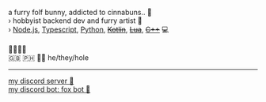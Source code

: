 a furry folf bunny, addicted to cinnabuns.. 🐾<br>
› hobbyist backend dev and furry artist 📝<br>
› [Node.js](https://nodejs.org "https://nodejs.org 🔗"), [Typescript](https://www.typescriptlang.org "https://www.typescriptlang.org/ 🔗"), [Python](https://www.python.org "https://www.python.org 🔗"), ~~[Kotlin](https://kotlinlang.org "https://kotlinlang.org 🔗")~~, ~~[Lua](https://www.lua.org "https://www.lua.org 🔗")~~, ~~[C++](https://www.cplusplus.com "https://www.cplusplus.com 🔗")~~ 💻<br>
<br>
🐰🦊🐺🦌<br>
🇬🇧 🇵🇭 🏳️‍🌈 he/they/hole<br>

---

[my discord server 🐾](https://discord.gg/5cE7AjX)<br>
[my discord bot: fox bot 🦊](https://top.gg/bot/964619726888239255)

